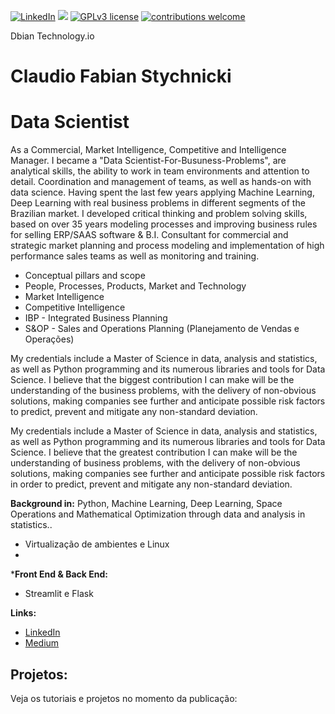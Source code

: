 [![LinkedIn](https://img.shields.io/badge/author-claudiofab-red.svg)](https://linkedin.com/in/claudio-fabian-stychnicki-28a17155) [![](https://img.shields.io/badge/python-3.7/10+-blue.svg)](https://www.python.org/downloads/release/python-365/) [![GPLv3 license](https://img.shields.io/badge/License-GPLv3-blue.svg)](http://perso.crans.org/besson/LICENSE.html) [![contributions welcome](https://img.shields.io/badge/contributions-welcome-brightgreen.svg?style=flat)](https://github.com/fabian-gib-50/Dbian-Data-Scientist)

Dbian Technology.io
# Claudio Fabian Stychnicki 
# Data Scientist 

As a Commercial, Market Intelligence, Competitive and Intelligence Manager.
I became a "Data Scientist-For-Busuness-Problems", are analytical skills, the ability to work in team environments and attention to detail. Coordination and management of teams, as well as hands-on with data science. 
Having spent the last few years applying Machine Learning, Deep Learning with real business problems in different segments of the Brazilian market. 
I developed critical thinking and problem solving skills, based on over 35 years modeling processes and improving business rules for selling ERP/SAAS software & B.I. Consultant for commercial and strategic market planning and process modeling and implementation of high performance sales teams as well as monitoring and training.

* Conceptual pillars and scope
* People, Processes, Products, Market and Technology
* Market Intelligence
* Competitive Intelligence
* IBP - Integrated Business Planning 
* S&OP - Sales and Operations Planning (Planejamento de Vendas e Operações)

My credentials include a Master of Science in data, analysis and statistics, as well as Python programming and its numerous libraries and tools for Data Science.
I believe that the biggest contribution I can make will be the understanding of the business problems, with the delivery of non-obvious solutions, making companies see further and anticipate possible risk factors to predict, prevent and mitigate any non-standard deviation.


My credentials include a Master of Science in
data, analysis and statistics, as well as Python programming and its numerous libraries and tools for Data Science.
I believe that the greatest contribution I can make will be the understanding of business problems, with the delivery of non-obvious solutions, making companies see further and anticipate possible risk factors in order to predict, prevent and mitigate any non-standard deviation.

**Background in:** Python, Machine Learning, Deep Learning, Space Operations and Mathematical Optimization through data and analysis in statistics..
* Virtualização de ambientes e Linux
* 
***Front End & Back End:**
* Streamlit e Flask

**Links:**

* [LinkedIn](https://www.linkedin.com/in/claudio-fabian-stychnicki-28a17155)
* [Medium](https://www.medium.com)


## Projetos:
Veja os tutoriais e projetos no momento da publicação:



